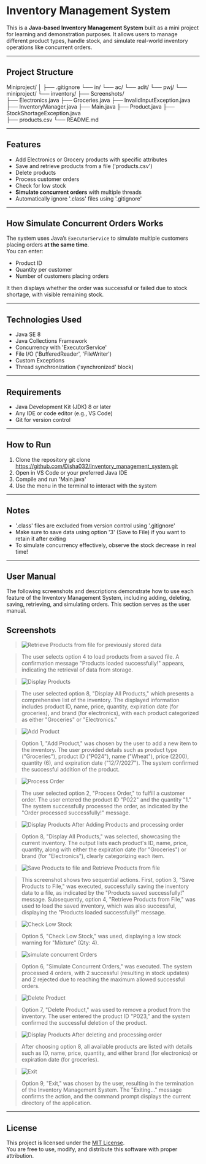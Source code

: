 # Inventory Management System 
This is a **Java-based Inventory Management System** built as a mini project for learning and demonstration purposes. It allows users to manage different product types,
handle stock, and simulate real-world inventory operations like concurrent orders.

-----------------------------------------------------------------------------------------------------------------------------------------------------------------------------

## Project Structure
Miniproject/
│
├── .gitignore
└── in/
    └── ac/
        └── adit/
            └── pwj/
                └── miniproject/
                    └── inventory/
                        ├── Screenshots/   
                        ├── Electronics.java
                        ├── Groceries.java
                        ├── InvalidInputException.java 
                        ├── InventoryManager.java
                        ├── Main.java 
                        ├── Product.java 
                        ├── StockShortageException.java  
                        ├── products.csv 
                        └── README.md

-----------------------------------------------------------------------------------------------------------------------------------------------------------------------------

##  Features

-  Add Electronics or Grocery products with specific attributes  
-  Save and retrieve products from a file ('products.csv')  
-  Delete products  
-  Process customer orders  
-  Check for low stock  
-  **Simulate concurrent orders** with multiple threads  
-  Automatically ignore '.class' files using '.gitignore'

-----------------------------------------------------------------------------------------------------------------------------------------------------------------------------

## How Simulate Concurrent Orders Works

The system uses Java’s `ExecutorService` to simulate multiple customers placing orders **at the same time**.  
You can enter:
- Product ID  
- Quantity per customer  
- Number of customers placing orders

It then displays whether the order was successful or failed due to stock shortage, with visible remaining stock.

-----------------------------------------------------------------------------------------------------------------------------------------------------------------------------

## Technologies Used

- Java SE 8  
- Java Collections Framework  
- Concurrency with 'ExecutorService'  
- File I/O ('BufferedReader', 'FileWriter')  
- Custom Exceptions  
- Thread synchronization ('synchronized' block)

------------------------------------------------------------------------------------------------------------------------------------------------------------------------------

##  Requirements

- Java Development Kit (JDK) 8 or later  
- Any IDE or code editor (e.g., VS Code)  
- Git for version control

-----------------------------------------------------------------------------------------------------------------------------------------------------------------------------

##  How to Run

1. Clone the repository
   git clone https://github.com/Disha032/Inventory_management_system.git
2. Open in VS Code or your preferred Java IDE  
3. Compile and run 'Main.java'  
4. Use the menu in the terminal to interact with the system

-----------------------------------------------------------------------------------------------------------------------------------------------------------------------------

##  Notes

- '.class' files are excluded from version control using '.gitignore'
- Make sure to save data using option '3' (Save to File) if you want to retain it after exiting
- To simulate concurrency effectively, observe the stock decrease in real time!

-----------------------------------------------------------------------------------------------------------------------------------------------------------------------------

##  User Manual

The following screenshots and descriptions demonstrate how to use each feature of the Inventory Management System, including adding, deleting, saving, retrieving, and simulating orders. This section serves as the user manual.

##  Screenshots 

> ![Retrieve Products from file for previously stored data](https://github.com/user-attachments/assets/47a750c0-800f-4653-94a5-ebd8022cf4de)

>  The user selects option 4 to load products from a saved file. A confirmation message "Products loaded successfully!" appears, indicating the retrieval of data from          storage.

> ![Display Products](https://github.com/user-attachments/assets/0cf3d08b-f0ed-46a7-9ec4-c0d16b21fec8)

> The user selected option 8, "Display All Products," which presents a comprehensive list of the inventory. The displayed information includes product ID, name, price,        quantity, expiration date (for groceries), and brand (for electronics), with each product categorized as either "Groceries" or "Electronics."

> ![Add Product](https://github.com/user-attachments/assets/8c191328-139a-4c58-b87a-ef0cdae79261)

>    Option 1, "Add Product," was chosen by the user to add a new item to the inventory. The user provided details such as product type ("Groceries"), product ID ("P024"),       name ("Wheat"), price (2200), quantity (6), and expiration date ("12/7/2027"). The system confirmed the successful addition of the product.
 
> ![Process Order](https://github.com/user-attachments/assets/dc577911-51de-406e-9c57-2cdce5f75aee)

>  The user selected option 2, "Process Order," to fulfill a customer order. The user entered the product ID "P022" and the quantity "1."
   The system successfully processed the order, as indicated by the "Order processed successfully!" message.
 
> ![Display Products After Adding Products and processing order](https://github.com/user-attachments/assets/f816324b-cf78-4533-9e02-f951faf668f1)

>  Option 8, "Display All Products," was selected, showcasing the current inventory. The output lists each product's ID, name, price, quantity, along with either
   the expiration date (for "Groceries") or brand (for "Electronics"), clearly categorizing each item.
 
> ![Save Products to file and Retrieve Products from file](https://github.com/user-attachments/assets/5626440c-35ef-40e0-91f8-1d22b06d61ba)

> This screenshot shows two sequential actions. First, option 3, "Save Products to File," was executed, successfully saving the inventory data to a file, as indicated by      the "Products saved successfully!" message. Subsequently, option 4, "Retrieve Products from File," was used to load the saved inventory, which was also successful,          displaying the "Products loaded successfully!" message.
 
> ![Check Low Stock](https://github.com/user-attachments/assets/ab31d058-2f5b-4c07-85c4-12ba52601fab)

>   Option 5, "Check Low Stock," was used, displaying a low stock warning for "Mixture" (Qty: 4).

> ![simulate concurrent Orders](https://github.com/user-attachments/assets/969d92fd-2208-4d33-8ed8-6f07e3da1478)

> Option 6, "Simulate Concurrent Orders," was executed. The system processed 4 orders, with 2 successful (resulting in stock updates) and 2 rejected due to reaching the       maximum allowed successful orders.
 
> ![Delete Product](https://github.com/user-attachments/assets/a7105079-7467-43eb-a2c8-6eef05fe0431)

>  Option 7, "Delete Product," was used to remove a product from the inventory. The user entered the product ID "P023," and the system confirmed the successful deletion of    the product.
 
> ![Display Products After deleting and processing order](https://github.com/user-attachments/assets/2f03a16c-abbd-4b8c-a0fc-c1541963f245)

>  After choosing option 8, all available products are listed with details    such as ID, name, price, quantity, and either brand (for electronics) or    expiration date       (for groceries).

> ![Exit](https://github.com/user-attachments/assets/b0a3767b-4601-4546-bf22-1c696cbf195b)

>  Option 9, "Exit," was chosen by the user, resulting in the termination of the Inventory Management System. The "Exiting..." message confirms the action, and the command    prompt displays the current directory of the application.

-----------------------------------------------------------------------------------------------------------------------------------------------------------------------------
##  License

This project is licensed under the [MIT License](LICENSE).  
You are free to use, modify, and distribute this software with proper attribution.




   


